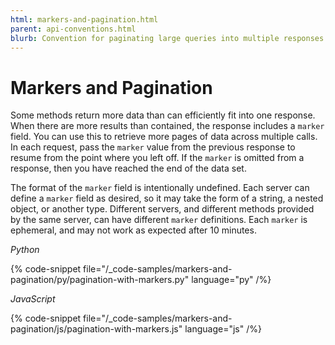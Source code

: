 ```yaml
---
html: markers-and-pagination.html
parent: api-conventions.html
blurb: Convention for paginating large queries into multiple responses.
---
```

# Markers and Pagination

Some methods return more data than can efficiently fit into one response. When there are more results than contained, the response includes a `marker` field. You can use this to retrieve more pages of data across multiple calls. In each request, pass the `marker` value from the previous response to resume from the point where you left off. If the `marker` is omitted from a response, then you have reached the end of the data set.

The format of the `marker` field is intentionally undefined. Each server can define a `marker` field as desired, so it may take the form of a string, a nested object, or another type. Different servers, and different methods provided by the same server, can have different `marker` definitions. Each `marker` is ephemeral, and may not work as expected after 10 minutes.

<!-- MULTICODE_BLOCK_START -->

_Python_

{% code-snippet file="/_code-samples/markers-and-pagination/py/pagination-with-markers.py" language="py" /%}

_JavaScript_

{% code-snippet file="/_code-samples/markers-and-pagination/js/pagination-with-markers.js" language="js" /%}

<!-- MULTICODE_BLOCK_END -->